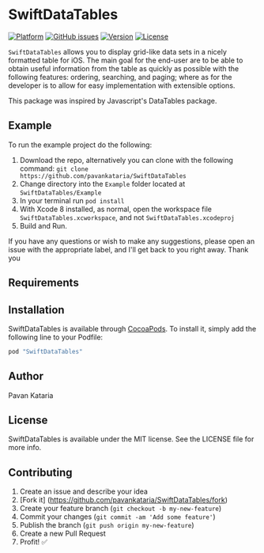 # SwiftDataTables

<!--[![CI Status](http://img.shields.io/travis/pavankataria/SwiftDataTables.svg?style=flat)](https://travis-ci.org/pavankataria/SwiftDataTables)-->
[![Platform](https://img.shields.io/cocoapods/p/SwiftDataTables.svg?style=flat)](http://cocoapods.org/pods/SwiftDataTables)
[![GitHub issues](https://img.shields.io/github/issues/pavankataria/SwiftDataTables.svg)](https://github.com/pavankataria/SwiftDataTables/issues)
[![Version](https://img.shields.io/cocoapods/v/SwiftDataTables.svg?style=flat)](http://cocoapods.org/pods/SwiftDataTables)
[![License](https://img.shields.io/cocoapods/l/SwiftDataTables.svg?style=flat)](http://cocoapods.org/pods/SwiftDataTables)

`SwiftDataTables` allows you to display grid-like data sets in a nicely formatted table for iOS. The main goal for the end-user are to be able to obtain useful information from the table as quickly as possible with the following features: ordering, searching, and paging; where as for the developer is to allow for easy implementation with extensible options. 

This package was inspired by Javascript's DataTables package.

## Example

To run the example project do the following:
1) Download the repo, alternatively you can clone with the following command: `git clone https://github.com/pavankataria/SwiftDataTables`
2) Change directory into the `Example` folder located at `SwiftDataTables/Example`
3) In your terminal run `pod install`
4) With Xcode 8 installed, as normal, open the workspace file `SwiftDataTables.xcworkspace`, and not `SwiftDataTables.xcodeproj`
5) Build and Run.

If you have any questions or wish to make any suggestions, please open an issue with the appropriate label, and I'll get back to you right away. Thank you

## Requirements

## Installation

SwiftDataTables is available through [CocoaPods](http://cocoapods.org). To install
it, simply add the following line to your Podfile:

```ruby
pod "SwiftDataTables"
```

## Author

Pavan Kataria

## License

SwiftDataTables is available under the MIT license. See the LICENSE file for more info.

## Contributing

1. Create an issue and describe your idea
2. [Fork it] (https://github.com/pavankataria/SwiftDataTables/fork)
3. Create your feature branch (`git checkout -b my-new-feature`)
4. Commit your changes (`git commit -am 'Add some feature'`)
5. Publish the branch (`git push origin my-new-feature`)
6. Create a new Pull Request
7. Profit! :white_check_mark:
